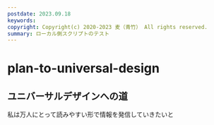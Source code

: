```yaml
---
postdate: 2023.09.18
keywords:
copyright: Copyright(c) 2020-2023 麦（青竹） All rights reserved.
summary: ローカル側スクリプトのテスト
---
```


# plan-to-universal-design

## ユニバーサルデザインへの道

私は万人にとって読みやすい形で情報を発信していきたいと

